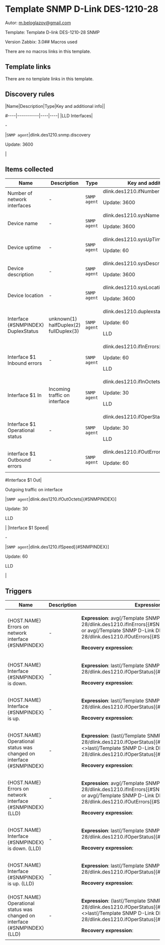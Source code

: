 # Template SNMP D-Link DES-1210-28

Autor: m.beloglazov@gmail.com

Template: Template D-link DES-1210-28 SNMP

Version Zabbix: 3.0## Macros used

There are no macros links in this template.

## Template links

There are no template links in this template.

## Discovery rules

|Name|Description|Type|Key and additional info||


#----|-----------|----|----|
|LLD Interfaces|<p>-</p>|`SNMP agent`|dlink.des1210.snmp.discovery<p>Update: 3600</p>|


## Items collected

|Name|Description|Type|Key and additional info|
|----|-----------|----|----|
|Number of network interfaces|<p>-</p>|`SNMP agent`|dlink.des1210.ifNumber<p>Update: 3600</p>|
|Device name|<p>-</p>|`SNMP agent`|dlink.des1210.sysName<p>Update: 3600</p>|
|Device uptime|<p>-</p>|`SNMP agent`|dlink.des1210.sysUpTime<p>Update: 60</p>|
|Device description|<p>-</p>|`SNMP agent`|dlink.des1210.sysDescr<p>Update: 3600</p>|
|Device location|<p>-</p>|`SNMP agent`|dlink.des1210.sysLocation<p>Update: 3600</p>|
|Interface {#SNMPINDEX} DuplexStatus|<p>unknown(1) halfDuplex(2) fullDuplex(3)</p>|`SNMP agent`|dlink.des1210.duplexstatus[{#SNMPINDEX}]<p>Update: 60</p><p>LLD</p>|
|Interface $1 Inbound errors|<p>-</p>|`SNMP agent`|dlink.des1210.ifInErrors[{#SNMPINDEX}]<p>Update: 60</p><p>LLD</p>|
|Interface $1 In|<p>Incoming traffic on interface</p>|`SNMP agent`|dlink.des1210.ifInOctets[{#SNMPINDEX}]<p>Update: 30</p><p>LLD</p>|
|Interface $1 Operational status|<p>-</p>|`SNMP agent`|dlink.des1210.ifOperStatus[{#SNMPINDEX}]<p>Update: 30</p><p>LLD</p>|
|interface $1 Outbound errors|<p>-</p>|`SNMP agent`|dlink.des1210.ifOutErrors[{#SNMPINDEX}]<p>Update: 60|


#Interface $1 Out|<p>Outgoing traffic on interface</p>|`SNMP agent`|dlink.des1210.ifOutOctets[{#SNMPINDEX}]<p>Update: 30</p><p>LLD</p>|
|Interface $1 Speed|<p>-</p>|`SNMP agent`|dlink.des1210.ifSpeed[{#SNMPINDEX}]<p>Update: 60</p><p>LLD</p>|


## Triggers

|Name|Description|Expression|Priority|
|----|-----------|----------|--------|
|{HOST.NAME} Errors on network interface {#SNMPINDEX}|<p>-</p>|<p>**Expression**: avg(/Template SNMP D-Link DES-1210-28/dlink.des1210.ifInErrors[{#SNMPINDEX}],1800s)>1 or avg(/Template SNMP D-Link DES-1210-28/dlink.des1210.ifOutErrors[{#SNMPINDEX}],1800s)>1</p><p>**Recovery expression**: </p>|average|
|{HOST.NAME} Interface {#SNMPINDEX} is down.|<p>-</p>|<p>**Expression**: last(/Template SNMP D-Link DES-1210-28/dlink.des1210.ifOperStatus[{#SNMPINDEX}])=2</p><p>**Recovery expression**: </p>|warning|
|{HOST.NAME} Interface {#SNMPINDEX} is up.|<p>-</p>|<p>**Expression**: last(/Template SNMP D-Link DES-1210-28/dlink.des1210.ifOperStatus[{#SNMPINDEX}])=1</p><p>**Recovery expression**: </p>|warning|
|{HOST.NAME} Operational status was changed on interface {#SNMPINDEX}|<p>-</p>|<p>**Expression**: (last(/Template SNMP D-Link DES-1210-28/dlink.des1210.ifOperStatus[{#SNMPINDEX}],#1)<>last(/Template SNMP D-Link DES-1210-28/dlink.des1210.ifOperStatus[{#SNMPINDEX}],#2))=1</p><p>**Recovery expression**: </p>|information|
|{HOST.NAME} Errors on network interface {#SNMPINDEX} (LLD)|<p>-</p>|<p>**Expression**: avg(/Template SNMP D-Link DES-1210-28/dlink.des1210.ifInErrors[{#SNMPINDEX}],1800s)>1 or avg(/Template SNMP D-Link DES-1210-28/dlink.des1210.ifOutErrors[{#SNMPINDEX}],1800s)>1</p><p>**Recovery expression**: </p>|average|
|{HOST.NAME} Interface {#SNMPINDEX} is down. (LLD)|<p>-</p>|<p>**Expression**: last(/Template SNMP D-Link DES-1210-28/dlink.des1210.ifOperStatus[{#SNMPINDEX}])=2</p><p>**Recovery expression**: </p>|warning|
|{HOST.NAME} Interface {#SNMPINDEX} is up. (LLD)|<p>-</p>|<p>**Expression**: last(/Template SNMP D-Link DES-1210-28/dlink.des1210.ifOperStatus[{#SNMPINDEX}])=1</p><p>**Recovery expression**: </p>|warning|
|{HOST.NAME} Operational status was changed on interface {#SNMPINDEX} (LLD)|<p>-</p>|<p>**Expression**: (last(/Template SNMP D-Link DES-1210-28/dlink.des1210.ifOperStatus[{#SNMPINDEX}],#1)<>last(/Template SNMP D-Link DES-1210-28/dlink.des1210.ifOperStatus[{#SNMPINDEX}],#2))=1</p><p>**Recovery expression**: </p>|information|
